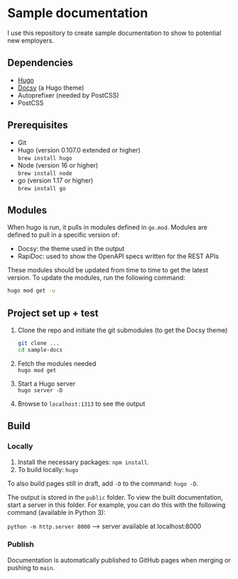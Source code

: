 # Sample documentation

I use this repository to create sample documentation to show to potential new employers.

## Dependencies

* [Hugo](https://gohugo.io)
* [Docsy](https://themes.gohugo.io/docsy/) (a Hugo theme)
* Autoprefixer (needed by PostCSS)
* PostCSS

## Prerequisites

* Git
* Hugo (version 0.107.0 extended or higher)</br>
  `brew install hugo`
* Node (version 16 or higher)</br>
  `brew install node`
* go (version 1.17 or higher)</br>
  `brew install go`

## Modules

When hugo is run, it pulls in modules defined in `go.mod`. Modules are defined to pull in a specific version of:

* Docsy: the theme used in the output
* RapiDoc: used to show the OpenAPI specs written for the REST APIs

These modules should be updated from time to time to get the latest version. To update the modules, run the following command:

```zsh
hugo mod get -u
```

## Project set up + test

1. Clone the repo and initiate the git submodules (to get the Docsy theme) </br>

   ```zsh
   git clone ...
   cd sample-docs
   ```
1. Fetch the modules needed</br>
   `hugo mod get`
1. Start a Hugo server</br>
   `hugo server -D`
1. Browse to `localhost:1313` to see the output

## Build

### Locally

1. Install the necessary packages: `npm install`.
1. To build locally: `hugo`

To also build pages still in draft, add `-D` to the command: `hugo -D`.

The output is stored in the `public` folder. To view the built documentation, start a server in this folder. For example, you can do this with the following command (available in Python 3):

`python -m http.server 8000` --> server available at localhost:8000

### Publish

Documentation is automatically published to GitHub pages when merging or pushing to `main`.